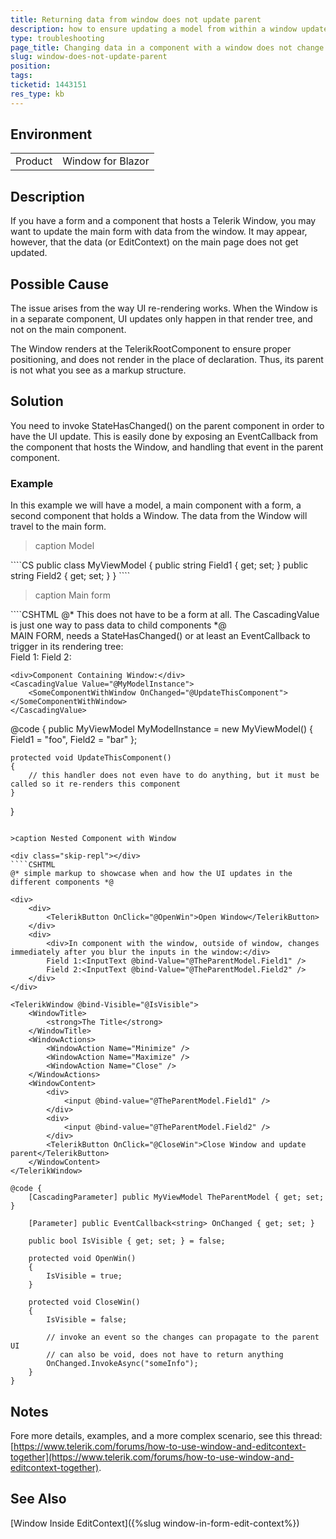 ```yaml
---
title: Returning data from window does not update parent
description: how to ensure updating a model from within a window updates the parent.
type: troubleshooting
page_title: Changing data in a component with a window does not change the parent
slug: window-does-not-update-parent
position: 
tags: 
ticketid: 1443151
res_type: kb
---
```


## Environment
<table>
	<tbody>
		<tr>
			<td>Product</td>
			<td>Window for Blazor</td>
		</tr>
	</tbody>
</table>


## Description
If you have a form and a component that hosts a Telerik Window, you may want to update the main form with data from the window. It may appear, however, that the data (or EditContext) on the main page does not get updated.

## Possible Cause
The issue arises from the way UI re-rendering works. When the Window is in a separate component, UI updates only happen in that render tree, and not on the main component. 

The Window renders at the TelerikRootComponent to ensure proper positioning, and does not render in the place of declaration. Thus, its parent is not what you see as a markup structure.

## Solution
You need to invoke StateHasChanged() on the parent component in order to have the UI update. This is easily done by exposing an EventCallback from the component that hosts the Window, and handling that event in the parent component.

### Example

In this example we will have a model, a main component with a form, a second component that holds a Window. The data from the Window will travel to the main form.

>caption Model

<div class="skip-repl"></div>
````CS
public class MyViewModel
{
    public string Field1 { get; set; }
    public string Field2 { get; set; }
}
````

>caption Main form

<div class="skip-repl"></div>
````CSHTML
@* This does not have to be a form at all. The CascadingValue is just one way to pass data to child components *@

<EditForm Model="@MyModelInstance">
    <div>MAIN FORM, needs a StateHasChanged() or at least an EventCallback to trigger in its rendering tree:</div>
    <div>
        Field 1: <InputText @bind-Value="@MyModelInstance.Field1"></InputText>
        Field 2: <InputText @bind-Value="@MyModelInstance.Field2"></InputText>
    </div>

    <div>Component Containing Window:</div>
    <CascadingValue Value="@MyModelInstance">
        <SomeComponentWithWindow OnChanged="@UpdateThisComponent"></SomeComponentWithWindow>
    </CascadingValue>
</EditForm>


@code {
    public MyViewModel MyModelInstance = new MyViewModel() { Field1 = "foo", Field2 = "bar" };

    protected void UpdateThisComponent()
    {
        // this handler does not even have to do anything, but it must be called so it re-renders this component
    }
}
````

>caption Nested Component with Window

<div class="skip-repl"></div>
````CSHTML
@* simple markup to showcase when and how the UI updates in the different components *@

<div>
    <div>
        <TelerikButton OnClick="@OpenWin">Open Window</TelerikButton>
    </div>
    <div>
        <div>In component with the window, outside of window, changes immediately after you blur the inputs in the window:</div>
        Field 1:<InputText @bind-Value="@TheParentModel.Field1" />
        Field 2:<InputText @bind-Value="@TheParentModel.Field2" />
    </div>
</div>

<TelerikWindow @bind-Visible="@IsVisible">
    <WindowTitle>
        <strong>The Title</strong>
    </WindowTitle>
    <WindowActions>
        <WindowAction Name="Minimize" />
        <WindowAction Name="Maximize" />
        <WindowAction Name="Close" />
    </WindowActions>
    <WindowContent>
        <div>
            <input @bind-value="@TheParentModel.Field1" />
        </div>
        <div>
            <input @bind-value="@TheParentModel.Field2" />
        </div>
        <TelerikButton OnClick="@CloseWin">Close Window and update parent</TelerikButton>
    </WindowContent>
</TelerikWindow>

@code {
    [CascadingParameter] public MyViewModel TheParentModel { get; set; }

    [Parameter] public EventCallback<string> OnChanged { get; set; }

    public bool IsVisible { get; set; } = false;

    protected void OpenWin()
    {
        IsVisible = true;
    }

    protected void CloseWin()
    {
        IsVisible = false;

        // invoke an event so the changes can propagate to the parent UI
        // can also be void, does not have to return anything
        OnChanged.InvokeAsync("someInfo");
    }
}
````

## Notes

Fore more details, examples, and a more complex scenario, see this thread: [https://www.telerik.com/forums/how-to-use-window-and-editcontext-together](https://www.telerik.com/forums/how-to-use-window-and-editcontext-together).

## See Also

[Window Inside EditContext]({%slug window-in-form-edit-context%})
